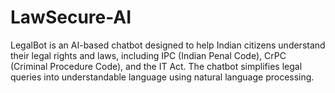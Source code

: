 # LawSecure-AI
LegalBot is an AI-based chatbot designed to help Indian citizens understand their legal rights and laws, including IPC (Indian Penal Code), CrPC (Criminal Procedure Code), and the IT Act. The chatbot simplifies legal queries into understandable language using natural language processing.
